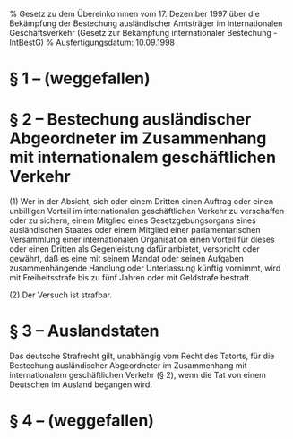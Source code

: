 % Gesetz zu dem Übereinkommen vom 17. Dezember 1997 über die Bekämpfung der Bestechung ausländischer Amtsträger im internationalen Geschäftsverkehr  (Gesetz zur Bekämpfung internationaler Bestechung - IntBestG)
% Ausfertigungsdatum: 10.09.1998
 
# § 1 – (weggefallen)

# § 2 – Bestechung ausländischer Abgeordneter im Zusammenhang mit internationalem geschäftlichen Verkehr

(1) Wer in der Absicht, sich oder einem Dritten einen Auftrag oder einen unbilligen Vorteil im internationalen geschäftlichen Verkehr zu verschaffen oder zu sichern, einem Mitglied eines Gesetzgebungsorgans eines ausländischen Staates oder einem Mitglied einer parlamentarischen Versammlung einer internationalen Organisation einen Vorteil für dieses oder einen Dritten als Gegenleistung dafür anbietet, verspricht oder gewährt, daß es eine mit seinem Mandat oder seinen Aufgaben zusammenhängende Handlung oder Unterlassung künftig vornimmt, wird mit Freiheitsstrafe bis zu fünf Jahren oder mit Geldstrafe bestraft.

(2) Der Versuch ist strafbar.

# § 3 – Auslandstaten

Das deutsche Strafrecht gilt, unabhängig vom Recht des Tatorts, für die Bestechung ausländischer Abgeordneter im Zusammenhang mit internationalem geschäftlichen Verkehr (§ 2), wenn die Tat von einem Deutschen im Ausland begangen wird.

# § 4 – (weggefallen)

